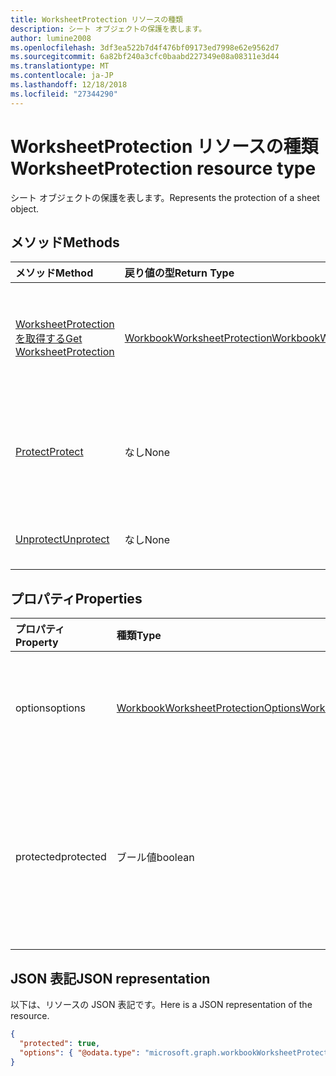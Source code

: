 ```yaml
---
title: WorksheetProtection リソースの種類
description: シート オブジェクトの保護を表します。
author: lumine2008
ms.openlocfilehash: 3df3ea522b7d4f476bf09173ed7998e62e9562d7
ms.sourcegitcommit: 6a82bf240a3cfc0baabd227349e08a08311e3d44
ms.translationtype: MT
ms.contentlocale: ja-JP
ms.lasthandoff: 12/18/2018
ms.locfileid: "27344290"
---
```

# <a name="worksheetprotection-resource-type"></a><span data-ttu-id="c9d60-103">WorksheetProtection リソースの種類</span><span class="sxs-lookup"><span data-stu-id="c9d60-103">WorksheetProtection resource type</span></span>

<span data-ttu-id="c9d60-104">シート オブジェクトの保護を表します。</span><span class="sxs-lookup"><span data-stu-id="c9d60-104">Represents the protection of a sheet object.</span></span>


## <a name="methods"></a><span data-ttu-id="c9d60-105">メソッド</span><span class="sxs-lookup"><span data-stu-id="c9d60-105">Methods</span></span>

| <span data-ttu-id="c9d60-106">メソッド</span><span class="sxs-lookup"><span data-stu-id="c9d60-106">Method</span></span>           | <span data-ttu-id="c9d60-107">戻り値の型</span><span class="sxs-lookup"><span data-stu-id="c9d60-107">Return Type</span></span>    |<span data-ttu-id="c9d60-108">説明</span><span class="sxs-lookup"><span data-stu-id="c9d60-108">Description</span></span>|
|:---------------|:--------|:----------|
|[<span data-ttu-id="c9d60-109">WorksheetProtection を取得する</span><span class="sxs-lookup"><span data-stu-id="c9d60-109">Get WorksheetProtection</span></span>](../api/worksheetprotection-get.md) | [<span data-ttu-id="c9d60-110">WorkbookWorksheetProtection</span><span class="sxs-lookup"><span data-stu-id="c9d60-110">WorkbookWorksheetProtection</span></span>](worksheetprotection.md) |<span data-ttu-id="c9d60-111">worksheetProtection オブジェクトのプロパティと関係を読み取ります。</span><span class="sxs-lookup"><span data-stu-id="c9d60-111">Read properties and relationships of worksheetProtection object.</span></span>|
|[<span data-ttu-id="c9d60-112">Protect</span><span class="sxs-lookup"><span data-stu-id="c9d60-112">Protect</span></span>](../api/worksheetprotection-protect.md)|<span data-ttu-id="c9d60-113">なし</span><span class="sxs-lookup"><span data-stu-id="c9d60-113">None</span></span>|<span data-ttu-id="c9d60-p101">ワークシートを保護します。ワークシートが保護されている場合はスローします。</span><span class="sxs-lookup"><span data-stu-id="c9d60-p101">Protect a worksheet. It throws if the worksheet has been protected.</span></span>|
|[<span data-ttu-id="c9d60-116">Unprotect</span><span class="sxs-lookup"><span data-stu-id="c9d60-116">Unprotect</span></span>](../api/worksheetprotection-unprotect.md)|<span data-ttu-id="c9d60-117">なし</span><span class="sxs-lookup"><span data-stu-id="c9d60-117">None</span></span>|<span data-ttu-id="c9d60-118">ワークシートの保護を解除します。</span><span class="sxs-lookup"><span data-stu-id="c9d60-118">Unprotect a worksheet</span></span>|

## <a name="properties"></a><span data-ttu-id="c9d60-119">プロパティ</span><span class="sxs-lookup"><span data-stu-id="c9d60-119">Properties</span></span>
| <span data-ttu-id="c9d60-120">プロパティ</span><span class="sxs-lookup"><span data-stu-id="c9d60-120">Property</span></span>     | <span data-ttu-id="c9d60-121">種類</span><span class="sxs-lookup"><span data-stu-id="c9d60-121">Type</span></span>   |<span data-ttu-id="c9d60-122">説明</span><span class="sxs-lookup"><span data-stu-id="c9d60-122">Description</span></span>|
|:---------------|:--------|:----------|
|<span data-ttu-id="c9d60-123">options</span><span class="sxs-lookup"><span data-stu-id="c9d60-123">options</span></span>|[<span data-ttu-id="c9d60-124">WorkbookWorksheetProtectionOptions</span><span class="sxs-lookup"><span data-stu-id="c9d60-124">WorkbookWorksheetProtectionOptions</span></span>](worksheetprotectionoptions.md)|<span data-ttu-id="c9d60-p102">シートの保護のオプション。読み取り専用。</span><span class="sxs-lookup"><span data-stu-id="c9d60-p102">Sheet protection options. Read-only.</span></span>|
|<span data-ttu-id="c9d60-127">protected</span><span class="sxs-lookup"><span data-stu-id="c9d60-127">protected</span></span>|<span data-ttu-id="c9d60-128">ブール値</span><span class="sxs-lookup"><span data-stu-id="c9d60-128">boolean</span></span>|<span data-ttu-id="c9d60-p103">ワークシートが保護されているかどうかを示します。読み取り専用です。</span><span class="sxs-lookup"><span data-stu-id="c9d60-p103">Indicates if the worksheet is protected.  Read-only.</span></span>|

## <a name="json-representation"></a><span data-ttu-id="c9d60-131">JSON 表記</span><span class="sxs-lookup"><span data-stu-id="c9d60-131">JSON representation</span></span>

<span data-ttu-id="c9d60-132">以下は、リソースの JSON 表記です。</span><span class="sxs-lookup"><span data-stu-id="c9d60-132">Here is a JSON representation of the resource.</span></span>

<!--{
  "blockType": "resource",
  "optionalProperties": [],
  "baseType": "microsoft.graph.entity",
  "@odata.type": "microsoft.graph.workbookWorksheetProtection"
}-->

```json
{
  "protected": true,
  "options": { "@odata.type": "microsoft.graph.workbookWorksheetProtectionOptions" }
}

```

<!-- uuid: 8fcb5dbc-d5aa-4681-8e31-b001d5168d79
2015-10-25 14:57:30 UTC -->
<!-- {
  "type": "#page.annotation",
  "description": "WorksheetProtection resource",
  "keywords": "",
  "section": "documentation",
  "tocPath": ""
}-->